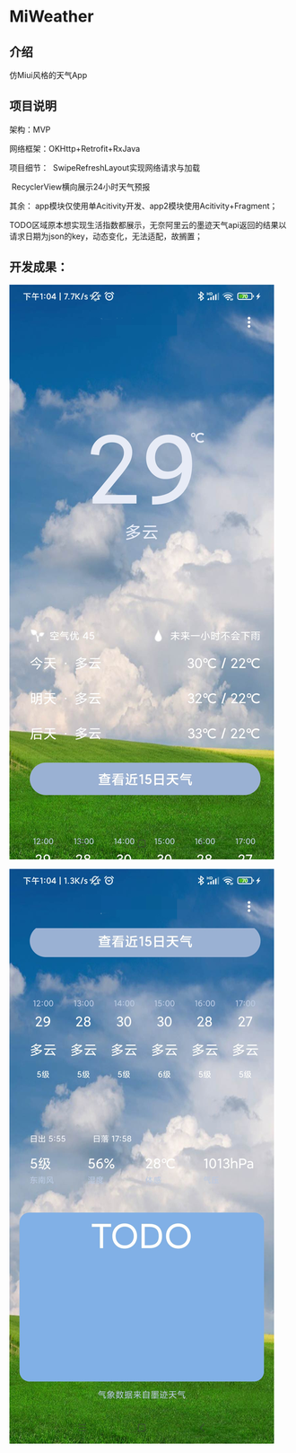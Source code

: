 # MiWeather

## 介绍

仿Miui风格的天气App

## 项目说明

架构：MVP

网络框架：OKHttp+Retrofit+RxJava

项目细节：
​    SwipeRefreshLayout实现网络请求与加载 

​    RecyclerView横向展示24小时天气预报

其余：
​    app模块仅使用单Acitivity开发、app2模块使用Acitivity+Fragment；

​    TODO区域原本想实现生活指数都展示，无奈阿里云的墨迹天气api返回的结果以请求日期为json的key，动态变化，无法适配，故搁置；

## 开发成果：

![IMG_20210925_130528.jpg](https://github.com/guiyujin/MiWeather/blob/master/img/IMG_20210925_130539.jpg)

![IMG_20210925_130539.jpg](https://github.com/guiyujin/MiWeather/blob/master/img/IMG_20210925_130528.jpg)





